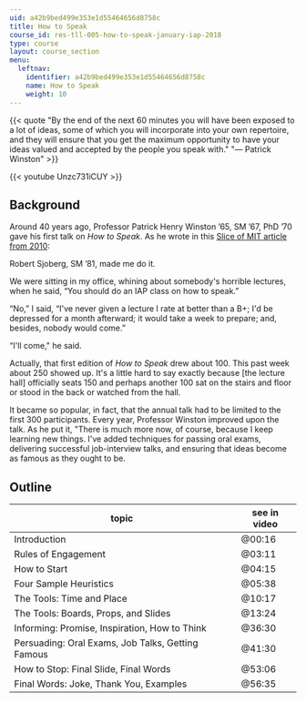 ```yaml
---
uid: a42b9bed499e353e1d55464656d8758c
title: How to Speak
course_id: res-tll-005-how-to-speak-january-iap-2018
type: course
layout: course_section
menu:
  leftnav:
    identifier: a42b9bed499e353e1d55464656d8758c
    name: How to Speak
    weight: 10
---
```


{{< quote "By the end of the next 60 minutes you will have been exposed to a lot of ideas, some of which you will incorporate into your own repertoire, and they will ensure that you get the maximum opportunity to have your ideas valued and accepted by the people you speak with." "— Patrick Winston" >}}

{{< youtube Unzc731iCUY >}}

Background
----------

Around 40 years ago, Professor Patrick Henry Winston ’65, SM ’67, PhD ’70 gave his first talk on _How to Speak_. As he wrote in this [Slice of MIT article from 2010](https://alum.mit.edu/slice/how-speak):

Robert Sjoberg, SM ’81, made me do it.

We were sitting in my office, whining about somebody's horrible lectures, when he said, “You should do an IAP class on how to speak.”

“No,” I said, “I've never given a lecture I rate at better than a B+; I'd be depressed for a month afterward; it would take a week to prepare; and, besides, nobody would come.”

“I'll come," he said.

Actually, that first edition of _How to Speak_ drew about 100. This past week about 250 showed up. It's a little hard to say exactly because \[the lecture hall\] officially seats 150 and perhaps another 100 sat on the stairs and floor or stood in the back or watched from the hall.

It became so popular, in fact, that the annual talk had to be limited to the first 300 participants. Every year, Professor Winston improved upon the talk. As he put it, "There is much more now, of course, because I keep learning new things. I've added techniques for passing oral exams, delivering successful job-interview talks, and ensuring that ideas become as famous as they ought to be.

Outline
-------

| topic | see in video |
| --- | --- |
| Introduction |  @00:16 |
| Rules of Engagement |  @03:11 |
| How to Start |  @04:15 |
| Four Sample Heuristics |  @05:38 |
| The Tools: Time and Place |  @10:17 |
| The Tools: Boards, Props, and Slides |  @13:24 |
| Informing: Promise, Inspiration, How to Think |  @36:30 |
| Persuading: Oral Exams, Job Talks, Getting Famous |  @41:30 |
| How to Stop: Final Slide, Final Words   |  @53:06 |
| Final Words: Joke, Thank You, Examples   |  @56:35